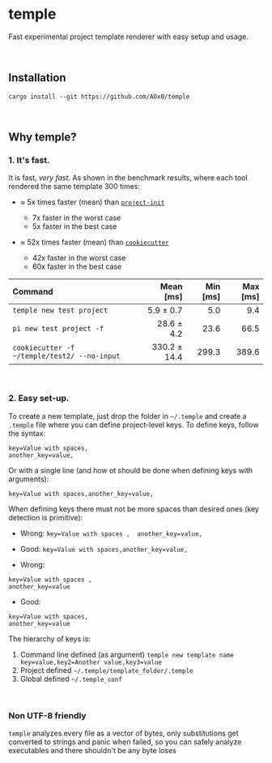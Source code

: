 # temple

Fast experimental project template renderer with easy setup and usage.

</br>

## Installation

    cargo install --git https://github.com/AOx0/temple

</br>

## Why temple?



### 1. It's fast.

It is fast, *very fast*. As shown in the benchmark results, where each tool rendered the same template 300 times:

* ≈ 5x times faster (mean) than [`project-init`](https://github.com/legion-labs/project-init)
    * 7x faster in the worst case
    * 5x faster in the best case

* ≈ 52x times faster (mean) than [`cookiecutter`](https://github.com/cookiecutter/cookiecutter)
    * 42x faster in the worst case
    * 60x faster in the best case

| Command | Mean [ms] | Min [ms] | Max [ms] |
|:---|---:|---:|---:|
| `temple new test project` | 5.9 ± 0.7 | 5.0 | 9.4 | 
| `pi new test project -f` | 28.6 ± 4.2 | 23.6 | 66.5 |
| `cookiecutter -f ~/temple/test2/ --no-input` | 330.2 ± 14.4 | 299.3 | 389.6 |

</br>

### 2. Easy set-up.

To create a new template, just drop the folder in `~/.temple` and create a `.temple` file where you can define project-level keys. To define keys, follow the syntax:

    key=Value with spaces,
    another_key=value,

Or with a single line (and how ot should be done when defining keys with arguments):

    key=Value with spaces,another_key=value,

When defining keys there must not be more spaces than desired ones (key detection is primitive):

- Wrong: `key=Value with spaces ,  another_key=value,`
- Good:  `key=Value with spaces,another_key=value,`

- Wrong: 

```
key=Value with spaces , 
another_key=value
```
    
- Good:  
    
```
key=Value with spaces,
another_key=value
```


The hierarchy of keys is:

1. Command line defined (as argument) `temple new template name key=value,key2=Another value,key3=value`
2. Project defined `~/.temple/template_folder/.temple`
3. Global defined `~/.temple_conf`

</br>

### Non UTF-8 friendly

`temple` analyzes every file as a vector of bytes, only substitutions get converted to strings and panic when failed, so you can safely analyze executables and there shouldn't be any byte loses
